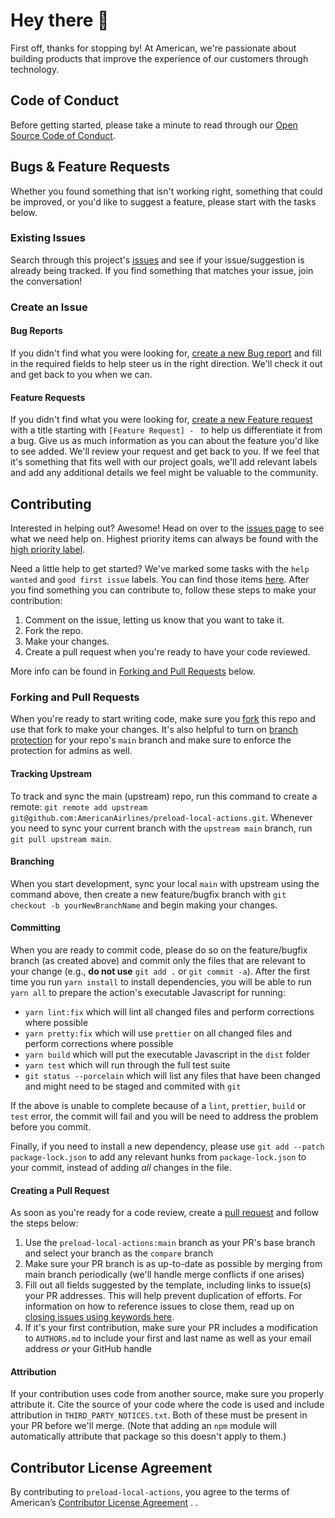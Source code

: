 # Hey there 👋

First off, thanks for stopping by! At American, we're passionate about building products that improve the experience of
our customers through technology.

## Code of Conduct

Before getting started, please take a minute to read through
our [Open Source Code of Conduct](https://github.com/AmericanAirlines/Code-of-Conduct/blob/main/Code-of-Conduct.md).

## Bugs & Feature Requests

Whether you found something that isn't working right, something that could be improved, or you'd like to suggest a
feature, please start with the tasks below.

### Existing Issues

Search through this project's [issues](../../../issues) and see if your issue/suggestion is already being tracked. If
you find something that matches your issue, join the conversation!

### Create an Issue

#### Bug Reports

If you didn't find what you were looking for, [create a new Bug report](../../../issues/new?template=bug_report.md) and
fill in the required fields to help steer us in the right direction. We'll check it out and get back to you when we can.

#### Feature Requests

If you didn't find what you were looking
for, [create a new Feature request](../../../issues/new?template=feature_request.md) with a title starting
with `[Feature Request] - ` to help us differentiate it from a bug. Give us as much information as you can about the
feature you'd like to see added. We'll review your request and get back to you. If we feel that it's something that fits
well with our project goals, we'll add relevant labels and add any additional details we feel might be valuable to the
community.

## Contributing

Interested in helping out? Awesome! Head on over to the [issues page](../../../issues) to see what we need help on.
Highest priority items can always be found with
the [high priority label](../../../issues?utf8=✓&q=is%3Aopen+label%3A"high+priority"+label%3A"help+wanted"+).

Need a little help to get started? We've marked some tasks with the `help wanted` and `good first issue` labels. You can
find those items [here](../../../issues?utf8=✓&q=is%3Aopen+label%3A"good+first+issue"+label%3A"help+wanted"+). After you
find something you can contribute to, follow these steps to make your contribution:

1. Comment on the issue, letting us know that you want to take it.
1. Fork the repo.
1. Make your changes.
1. Create a pull request when you're ready to have your code reviewed.

More info can be found in [Forking and Pull Requests](#forking-and-pull-requests) below.

### Forking and Pull Requests

When you're ready to start writing code, make sure you [fork](https://help.github.com/articles/fork-a-repo/) this repo
and use that fork to make your changes. It's also helpful to turn
on [branch protection](https://help.github.com/en/articles/configuring-protected-branches) for your repo's `main` branch
and make sure to enforce the protection for admins as well.

#### Tracking Upstream

To track and sync the main (upstream) repo, run this command to create a
remote: `git remote add upstream git@github.com:AmericanAirlines/preload-local-actions.git`. Whenever you need to sync
your current branch with the `upstream main` branch, run `git pull upstream main`.

#### Branching

When you start development, sync your local `main` with upstream using the command above, then create a new
feature/bugfix branch with `git checkout -b yourNewBranchName` and begin making your changes.

#### Committing

When you are ready to commit code, please do so on the feature/bugfix branch (as created above) and commit only the
files that are relevant to your change (e.g., **do not use** `git add .` or `git commit -a`). After the first time you
run `yarn install` to install dependencies, you will be able to run `yarn all` to prepare the action's executable
Javascript for running:

- `yarn lint:fix` which will lint all changed files and perform corrections where possible
- `yarn pretty:fix` which will use `prettier` on all changed files and perform corrections where possible
- `yarn build` which will put the executable Javascript in the `dist` folder
- `yarn test` which will run through the full test suite
- `git status --porcelain` which will list any files that have been changed and might need to be staged and commited
  with `git`

If the above is unable to complete because of a `lint`, `prettier`, `build` or `test` error, the commit will fail and
you will be need to address the problem before you commit.

Finally, if you need to install a new dependency, please use `git add --patch package-lock.json` to add any relevant
hunks from `package-lock.json` to your commit, instead of adding _all_ changes in the file.

#### Creating a Pull Request

As soon as you're ready for a code review, create
a [pull request](https://help.github.com/articles/about-pull-requests/) and follow the steps below:

1. Use the `preload-local-actions:main` branch as your PR's base branch and select your branch as the `compare`
   branch
1. Make sure your PR branch is as up-to-date as possible by merging from main branch periodically (we'll handle merge
   conflicts if one arises)
1. Fill out all fields suggested by the template, including links to issue(s) your PR addresses. This will help prevent
   duplication of efforts. For information on how to reference issues to close them, read up
   on [closing issues using keywords here](https://help.github.com/articles/closing-issues-using-keywords/).
1. If it's your first contribution, make sure your PR includes a modification to `AUTHORS.md` to include your first and
   last name as well as your email address *or* your GitHub handle

#### Attribution

If your contribution uses code from another source, make sure you properly attribute it. Cite the source of your code
where the code is used and include attribution in `THIRD_PARTY_NOTICES.txt`. Both of these must be present in your PR
before we'll merge. (Note that adding an `npm` module will automatically attribute that package so this doesn't apply to
them.)

## Contributor License Agreement

By contributing to `preload-local-actions`, you agree to the terms of
American’s [Contributor License Agreement](https://github.com/AmericanAirlines/Contributor-License-Agreement/blob/main/CLA.md)
. .
